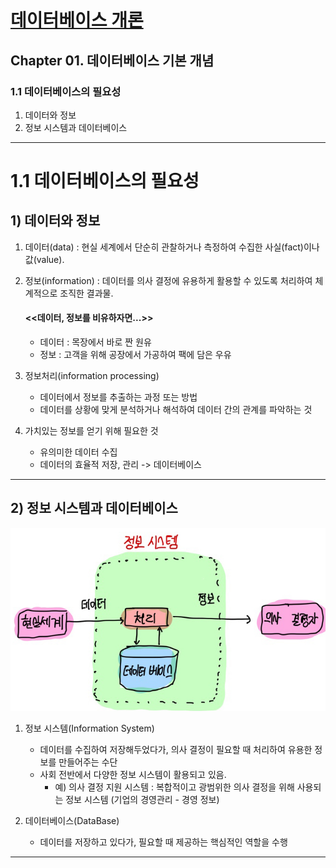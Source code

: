 
# <a href = "../README.md" target="_blank">데이터베이스 개론</a>

## Chapter 01. 데이터베이스 기본 개념
### 1.1 데이터베이스의 필요성
1) 데이터와 정보
2) 정보 시스템과 데이터베이스

---

# 1.1 데이터베이스의 필요성

## 1) 데이터와 정보

1. 데이터(data) : 현실 세계에서 단순히 관찰하거나 측정하여 수집한 사실(fact)이나 값(value).
2. 정보(information) : 데이터를 의사 결정에 유용하게 활용할 수 있도록 처리하여 체계적으로 조직한 결과물.

   #### <<데이터, 정보를 비유하자면...>>
   - 데이터 : 목장에서 바로 짠 원유
   - 정보 : 고객을 위해 공장에서 가공하여 팩에 담은 우유
   

3. 정보처리(information processing)
   - 데이터에서 정보를 추출하는 과정 또는 방법
   - 데이터를 상황에 맞게 분석하거나 해석하여 데이터 간의 관계를 파악하는 것


4. 가치있는 정보를 얻기 위해 필요한 것 
   - 유의미한 데이터 수집
   - 데이터의 효율적 저장, 관리 -> 데이터베이스


---

## 2) 정보 시스템과 데이터베이스

![InformationSystem.jpg](img/InformationSystem.jpg)

1. 정보 시스템(Information System)
   - 데이터를 수집하여 저장해두었다가, 의사 결정이 필요할 때 처리하여 유용한 정보를 만들어주는 수단
   - 사회 전반에서 다양한 정보 시스템이 활용되고 있음.
     - 예) 의사 결정 지원 시스템 : 복합적이고 광범위한 의사 결정을 위해 사용되는 정보 시스템 (기업의 경영관리 - 경영 정보)
     

2. 데이터베이스(DataBase)
   - 데이터를 저장하고 있다가, 필요할 때 제공하는 핵심적인 역할을 수행
   
---